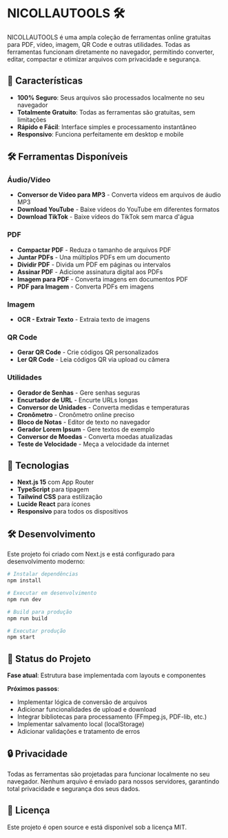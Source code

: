 # NICOLLAUTOOLS 🛠️

NICOLLAUTOOLS é uma ampla coleção de ferramentas online gratuitas para PDF, vídeo, imagem, QR Code e outras utilidades. Todas as ferramentas funcionam diretamente no navegador, permitindo converter, editar, compactar e otimizar arquivos com privacidade e segurança.

## 🌟 Características

- **100% Seguro**: Seus arquivos são processados localmente no seu navegador
- **Totalmente Gratuito**: Todas as ferramentas são gratuitas, sem limitações
- **Rápido e Fácil**: Interface simples e processamento instantâneo
- **Responsivo**: Funciona perfeitamente em desktop e mobile

## 🛠️ Ferramentas Disponíveis

### Áudio/Vídeo
- **Conversor de Vídeo para MP3** - Converta vídeos em arquivos de áudio MP3
- **Download YouTube** - Baixe vídeos do YouTube em diferentes formatos
- **Download TikTok** - Baixe vídeos do TikTok sem marca d'água

### PDF
- **Compactar PDF** - Reduza o tamanho de arquivos PDF
- **Juntar PDFs** - Una múltiplos PDFs em um documento
- **Dividir PDF** - Divida um PDF em páginas ou intervalos
- **Assinar PDF** - Adicione assinatura digital aos PDFs
- **Imagem para PDF** - Converta imagens em documentos PDF
- **PDF para Imagem** - Converta PDFs em imagens

### Imagem
- **OCR - Extrair Texto** - Extraia texto de imagens

### QR Code
- **Gerar QR Code** - Crie códigos QR personalizados
- **Ler QR Code** - Leia códigos QR via upload ou câmera

### Utilidades
- **Gerador de Senhas** - Gere senhas seguras
- **Encurtador de URL** - Encurte URLs longas
- **Conversor de Unidades** - Converta medidas e temperaturas
- **Cronômetro** - Cronômetro online preciso
- **Bloco de Notas** - Editor de texto no navegador
- **Gerador Lorem Ipsum** - Gere textos de exemplo
- **Conversor de Moedas** - Converta moedas atualizadas
- **Teste de Velocidade** - Meça a velocidade da internet

## 🚀 Tecnologias

- **Next.js 15** com App Router
- **TypeScript** para tipagem
- **Tailwind CSS** para estilização
- **Lucide React** para ícones
- **Responsivo** para todos os dispositivos

## 🛠️ Desenvolvimento

Este projeto foi criado com Next.js e está configurado para desenvolvimento moderno:

```bash
# Instalar dependências
npm install

# Executar em desenvolvimento
npm run dev

# Build para produção
npm run build

# Executar produção
npm start
```

## 📝 Status do Projeto

**Fase atual**: Estrutura base implementada com layouts e componentes

**Próximos passos**:
- Implementar lógica de conversão de arquivos
- Adicionar funcionalidades de upload e download
- Integrar bibliotecas para processamento (FFmpeg.js, PDF-lib, etc.)
- Implementar salvamento local (localStorage)
- Adicionar validações e tratamento de erros

## 🔒 Privacidade

Todas as ferramentas são projetadas para funcionar localmente no seu navegador. Nenhum arquivo é enviado para nossos servidores, garantindo total privacidade e segurança dos seus dados.

## 📄 Licença

Este projeto é open source e está disponível sob a licença MIT.
